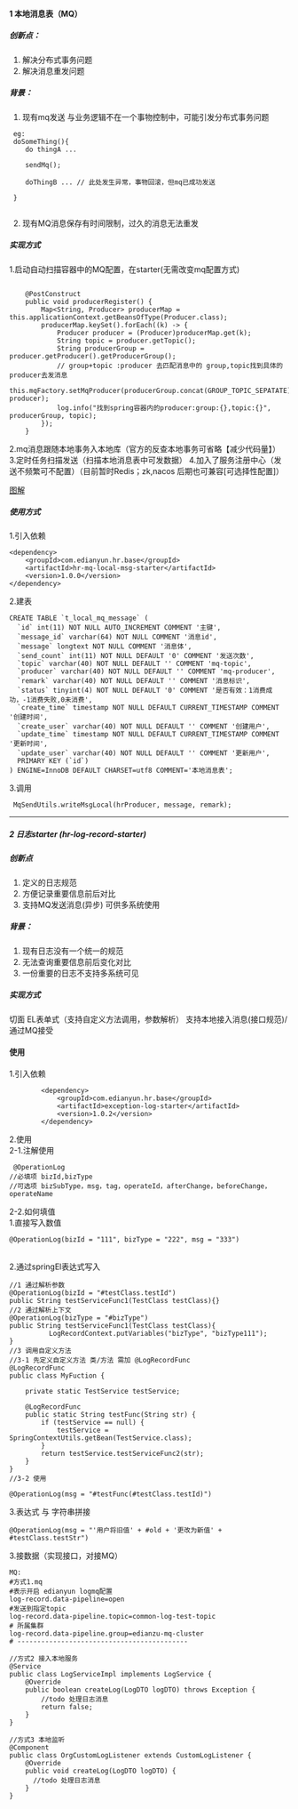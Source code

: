 #### 1 本地消息表（MQ）
##### 创新点：
1. 解决分布式事务问题
2. 解决消息重发问题
##### 背景：
1. 现有mq发送 与业务逻辑不在一个事物控制中，可能引发分布式事务问题
```
 eg:
 doSomeThing(){
    do thingA ...
    
    sendMq();
    
    doThingB ... // 此处发生异常，事物回滚，但mq已成功发送
 
 }
 
 ```
2. 现有MQ消息保存有时间限制，过久的消息无法重发

##### 实现方式
1.启动自动扫描容器中的MQ配置，在starter(无需改变mq配置方式)
```

    @PostConstruct
    public void producerRegister() {
        Map<String, Producer> producerMap = this.applicationContext.getBeansOfType(Producer.class);
        producerMap.keySet().forEach((k) -> {
            Producer producer = (Producer)producerMap.get(k);
            String topic = producer.getTopic();
            String producerGroup = producer.getProducer().getProducerGroup();
            // group+topic :producer 去匹配消息中的 group,topic找到具体的producer去发消息
            this.mqFactory.setMqProducer(producerGroup.concat(GROUP_TOPIC_SEPATATE).concat(topic), producer);
            log.info("找到spring容器内的producer:group:{},topic:{}", producerGroup, topic);
        });
    }

```
2.mq消息跟随本地事务入本地库（官方的反查本地事务可省略【减少代码量】）
3.定时任务扫描发送（扫描本地消息表中可发数据）
4.加入了服务注册中心（发送不频繁可不配置）（目前暂时Redis；zk,nacos 后期也可兼容[可选择性配置]）

[图解](https://raw.githubusercontent.com/xiaomingxian/help-doc/main/%E5%88%9B%E6%96%B0/pic/%E6%B5%81%E7%A8%8B%E5%9B%BE.jpg)

##### 使用方式
1.引入依赖
```
<dependency>
    <groupId>com.edianyun.hr.base</groupId>
    <artifactId>hr-mq-local-msg-starter</artifactId>
    <version>1.0.0</version>
</dependency>
```
2.建表
```
CREATE TABLE `t_local_mq_message` (
  `id` int(11) NOT NULL AUTO_INCREMENT COMMENT '主键',
  `message_id` varchar(64) NOT NULL COMMENT '消息id',
  `message` longtext NOT NULL COMMENT '消息体',
  `send_count` int(11) NOT NULL DEFAULT '0' COMMENT '发送次数',
  `topic` varchar(40) NOT NULL DEFAULT '' COMMENT 'mq-topic',
  `producer` varchar(40) NOT NULL DEFAULT '' COMMENT 'mq-producer',
  `remark` varchar(40) NOT NULL DEFAULT '' COMMENT '消息标识',
  `status` tinyint(4) NOT NULL DEFAULT '0' COMMENT '是否有效：1消费成功，-1消费失败,0未消费',
  `create_time` timestamp NOT NULL DEFAULT CURRENT_TIMESTAMP COMMENT '创建时间',
  `create_user` varchar(40) NOT NULL DEFAULT '' COMMENT '创建用户',
  `update_time` timestamp NOT NULL DEFAULT CURRENT_TIMESTAMP COMMENT '更新时间',
  `update_user` varchar(40) NOT NULL DEFAULT '' COMMENT '更新用户',
  PRIMARY KEY (`id`)
) ENGINE=InnoDB DEFAULT CHARSET=utf8 COMMENT='本地消息表';
```
3.调用
```
 MqSendUtils.writeMsgLocal(hrProducer, message, remark);
```




<hr>

##### 2 日志starter (hr-log-record-starter)
##### 创新点
1. 定义的日志规范
2. 方便记录重要信息前后对比
3. 支持MQ发送消息(异步) 可供多系统使用
##### 背景：
1. 现有日志没有一个统一的规范 
2. 无法查询重要信息前后变化对比
3. 一份重要的日志不支持多系统可见
##### 实现方式
切面 
EL表单式（支持自定义方法调用，参数解析） 
支持本地接入消息(接口规范)/通过MQ接受
#### 使用
1.引入依赖
```
        <dependency>
            <groupId>com.edianyun.hr.base</groupId>
            <artifactId>exception-log-starter</artifactId>
            <version>1.0.2</version>
        </dependency>
```
2.使用
<br>
2-1.注解使用
<br>
```
 @OperationLog
//必填项 bizId,bizType
//可选项 bizSubType，msg，tag，operateId，afterChange，beforeChange，operateName

```
2-2.如何填值
<br>
1.直接写入数值
<br>
```
@OperationLog(bizId = "111", bizType = "222", msg = "333")
```

<br>
2.通过springEl表达式写入
<br>

```
//1 通过解析参数
@OperationLog(bizId = "#testClass.testId")
public String testServiceFunc1(TestClass testClass){}
//2 通过解析上下文
@OperationLog(bizType = "#bizType")
public String testServiceFunc1(TestClass testClass){
          LogRecordContext.putVariables("bizType", "bizType111");
}
//3 调用自定义方法
//3-1 先定义自定义方法 类/方法 需加 @LogRecordFunc
@LogRecordFunc
public class MyFuction {

    private static TestService testService;

    @LogRecordFunc
    public static String testFunc(String str) {
        if (testService == null) {
            testService = SpringContextUtils.getBean(TestService.class);
        }
        return testService.testServiceFunc2(str);
    }
}
//3-2 使用

@OperationLog(msg = "#testFunc(#testClass.testId)")
```
3.表达式 与 字符串拼接
```
@OperationLog(msg = "'用户将旧值' + #old + '更改为新值' + #testClass.testStr")
```

3.接数据（实现接口，对接MQ）
```
MQ:
#方式1.mq
#表示开启 edianyun logmq配置
log-record.data-pipeline=open
#发送到指定topic
log-record.data-pipeline.topic=common-log-test-topic
# 所属集群
log-record.data-pipeline.group=edianzu-mq-cluster
# -------------------------------------------
```

```
//方式2 接入本地服务
@Service
public class LogServiceImpl implements LogService {
    @Override
    public boolean createLog(LogDTO logDTO) throws Exception {
        //todo 处理日志消息
        return false;
    }
}

```

```
//方式3 本地监听
@Component
public class OrgCustomLogListener extends CustomLogListener {
    @Override
    public void createLog(LogDTO logDTO) {
      //todo 处理日志消息
    }
}
```














